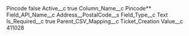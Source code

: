 <?xml version="1.0" encoding="UTF-8"?>
<CustomMetadata xmlns="http://soap.sforce.com/2006/04/metadata" xmlns:xsi="http://www.w3.org/2001/XMLSchema-instance" xmlns:xsd="http://www.w3.org/2001/XMLSchema">
    <label>Pincode</label>
    <protected>false</protected>
    <values>
        <field>Active__c</field>
        <value xsi:type="xsd:boolean">true</value>
    </values>
    <values>
        <field>Column_Name__c</field>
        <value xsi:type="xsd:string">Pincode**</value>
    </values>
    <values>
        <field>Field_API_Name__c</field>
        <value xsi:type="xsd:string">Address__PostalCode__s</value>
    </values>
    <values>
        <field>Field_Type__c</field>
        <value xsi:type="xsd:string">Text</value>
    </values>
    <values>
        <field>Is_Required__c</field>
        <value xsi:type="xsd:boolean">true</value>
    </values>
    <values>
        <field>Parent_CSV_Mapping__c</field>
        <value xsi:type="xsd:string">Ticket_Creation</value>
    </values>
    <values>
        <field>Value__c</field>
        <value xsi:type="xsd:string">411028</value>
    </values>
</CustomMetadata>
